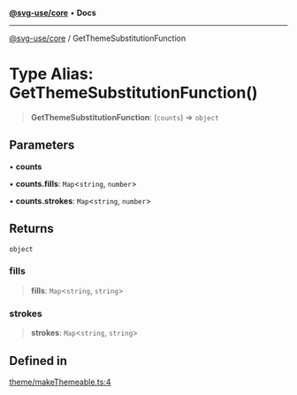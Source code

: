 [**@svg-use/core**](../README.md) • **Docs**

---

[@svg-use/core](../README.md) / GetThemeSubstitutionFunction

# Type Alias: GetThemeSubstitutionFunction()

> **GetThemeSubstitutionFunction**: (`counts`) => `object`

## Parameters

• **counts**

• **counts.fills**: `Map`\<`string`, `number`\>

• **counts.strokes**: `Map`\<`string`, `number`\>

## Returns

`object`

### fills

> **fills**: `Map`\<`string`, `string`\>

### strokes

> **strokes**: `Map`\<`string`, `string`\>

## Defined in

[theme/makeThemeable.ts:4](https://github.com/fpapado/svg-use/blob/31bdbf817fed6f833319eb6d8ff0a7093c11f6f2/packages/core/src/theme/makeThemeable.ts#L4)
